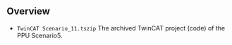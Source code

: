 ## Overview

* `TwinCAT Scenario_11.tszip`   The archived TwinCAT project (code) of the PPU Scenario5.
